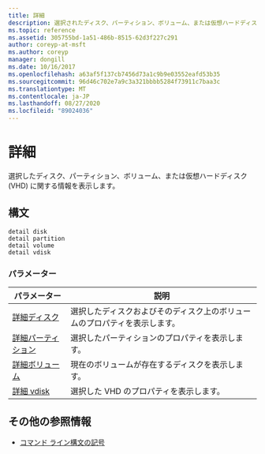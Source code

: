 ```yaml
---
title: 詳細
description: 選択されたディスク、パーティション、ボリューム、または仮想ハードディスク (VHD) に関する情報を表示する詳細コマンドの参照記事です。
ms.topic: reference
ms.assetid: 305755bd-1a51-486b-8515-62d3f227c291
author: coreyp-at-msft
ms.author: coreyp
manager: dongill
ms.date: 10/16/2017
ms.openlocfilehash: a63af5f137cb7456d73a1c9b9e03552eafd53b35
ms.sourcegitcommit: 96d46c702e7a9c3a321bbbb5284f73911c7baa3c
ms.translationtype: MT
ms.contentlocale: ja-JP
ms.lasthandoff: 08/27/2020
ms.locfileid: "89024036"
---
```

# <a name="detail"></a>詳細

選択したディスク、パーティション、ボリューム、または仮想ハードディスク (VHD) に関する情報を表示します。

## <a name="syntax"></a>構文

```
detail disk
detail partition
detail volume
detail vdisk
```

### <a name="parameters"></a>パラメーター

| パラメーター | 説明 |
| --------- | ----------- |
| [詳細ディスク](detail-disk.md) | 選択したディスクおよびそのディスク上のボリュームのプロパティを表示します。 |
| [詳細パーティション](detail-partition.md) | 選択したパーティションのプロパティを表示します。 |
| [詳細ボリューム](detail-volume.md) | 現在のボリュームが存在するディスクを表示します。 |
| [詳細 vdisk](detail-vdisk.md) | 選択した VHD のプロパティを表示します。 |

## <a name="additional-references"></a>その他の参照情報

- [コマンド ライン構文の記号](command-line-syntax-key.md)
